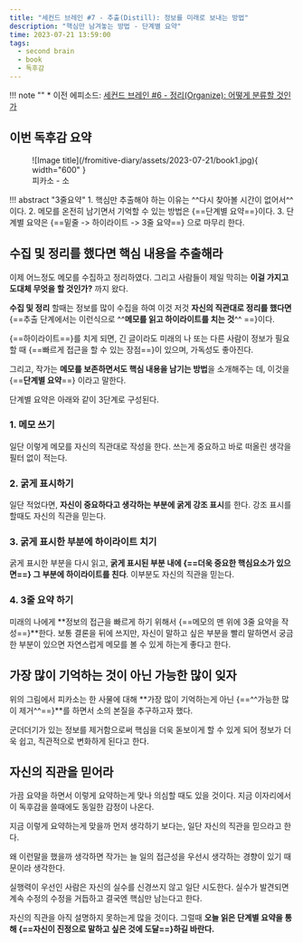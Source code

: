 ```yaml
---
title: "세컨드 브레인 #7 - 추출(Distill): 정보를 미래로 보내는 방법"
description: "핵심만 남겨놓는 방법 - 단계별 요약"
time: 2023-07-21 13:59:00
tags:
  - second brain
  - book
  - 독후감
---
```


!!! note ""
    * 이전 에피소드: [세컨드 브레인 #6 - 정리(Organize): 어떻게 분류할 것인가](/fromitive-diary/diary/2023-07-20-book)

## 이번 독후감 요약

<figure markdown>
  ![Image title](/fromitive-diary/assets/2023-07-21/book1.jpg){ width="600" }
  <figcaption>피카소 - 소</figcaption>
</figure>

!!! abstract "3줄요약"
    1. 핵심만 추출해야 하는 이유는 ^^다시 찾아볼 시간이 없어서^^ 이다.
    2. 메모를 온전히 남기면서 기억할 수 있는 방법은 {==단계별 요약==}이다.
    3. 단계별 요약은 {==밑줄 -> 하이라이트 -> 3줄 요약==} 으로 마무리 한다.

## 수집 및 정리를 했다면 핵심 내용을 추출해라

이제 어느정도 메모를 수집하고 정리하였다. 그리고 사람들이 제일 막히는 **이걸 가지고 도대체 무엇을 할 것인가?** 까지 왔다.

**수집 및 정리** 할때는 정보를 많이 수집을 하여 이것 저것 **자신의 직관대로 정리를 했다면** {==추출 단계에서는 이런식으로 ^^**메모를 읽고 하이라이트를 치는 것**^^ ==}이다. 

{==하이라이트==}를 치게 되면, 긴 글이라도 미래의 나 또는 다른 사람이 정보가 필요할 때 {==빠르게 접근을 할 수 있는 장점==}이 있으며, 가독성도 좋아진다.

그리고, 작가는 **메모를 보존하면서도 핵심 내용을 남기는 방법**을 소개해주는 데, 이것을 {==**단계별 요약**==} 이라고 말한다.

단계별 요약은 아래와 같이 3단계로 구성된다.

### 1. 메모 쓰기

일단 이렇게 메모를 자신의 직관대로 작성을 한다. 쓰는게 중요하고 바로 떠올린 생각을 필터 없이 적는다.

### 2. 굵게 표시하기

일단 적었다면, **자신이 중요하다고 생각하는 부분에 굵게 강조 표시**를 한다. 강조 표시를 할때도 자신의 직관을 믿는다.


### 3. 굵게 표시한 부분에 하이라이트 치기

굵게 표시한 부분을 다시 읽고, **굵게 표시된 부분 내에 {==더욱 중요한 핵심요소가 있으면==} 그 부분에 하이라이트를 친다**. 이부분도 자신의 직관을 믿는다.


### 4. 3줄 요약 하기

미래의 나에게 **정보의 접근을 빠르게 하기 위해서 {==메모의 맨 위에 3줄 요약을 작성==}**한다. 보통 결론을 뒤에 쓰지만, 자신이 말하고 싶은 부분을 빨리 말하면서 궁금한 부분이 있으면 자연스럽게 메모를 볼 수 있게 하는게 좋다고 한다.


## 가장 많이 기억하는 것이 아닌 가능한 많이 잊자

위의 그림에서 피카소는 한 사물에 대해 **가장 많이 기억하는게 아닌 {==^^가능한 많이 제거^^==}**를 하면서 소의 본질을 추구하고자 했다.

군더더기가 있는 정보를 제거함으로써 핵심을 더욱 돋보이게 할 수 있게 되어 정보가 더욱 쉽고, 직관적으로 변화하게 된다고 한다.

## 자신의 직관을 믿어라

가끔 요약을 하면서 이렇게 요약하는게 맞나 의심할 때도 있을 것이다. 지금 이자리에서 이 독후감을 쓸때에도 동일한 감정이 나온다. 

지금 이렇게 요약하는게 맞을까 먼저 생각하기 보다는, 일단 자신의 직관을 믿으라고 한다. 

왜 이런말을 했을까 생각하면 작가는 늘 일의 접근성을 우선시 생각하는 경향이 있기 때문이라 생각한다.

실행력이 우선인 사람은 자신의 실수를 신경쓰지 않고 일단 시도한다. 실수가 발견되면 계속 수정의 수정을 거듭하고 결국엔 핵심만 남는다고 한다.

자신의 직관을 아직 설명하지 못하는게 많을 것이다. 그럴때 **오늘 읽은 단계별 요약을 통해 {==자신이 진정으로 말하고 싶은 것에 도달==}하길 바란다.**


